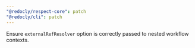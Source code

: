 ```yaml
---
"@redocly/respect-core": patch
"@redocly/cli": patch
---
```


Ensure `externalRefResolver` option is correctly passed to nested workflow contexts.
